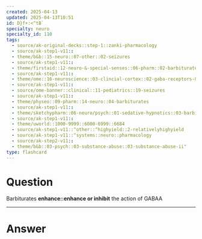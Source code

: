```yaml
---
created: 2025-04-13
updated: 2025-04-13T10:51
id: D}f+:<^tB`
specialty: neuro
specialty_id: 110
tags:
  - source/ak-original-decks::step-1::zanki-pharmacology
  - source/ak-step1-v11::
  - theme/b&b::15-neuro::07-other::02-seizures
  - source/ak-step1-v11::
  - theme/firstaid::12-neuro-&-special-senses::06-pharm::02-barbiturates
  - source/ak-step1-v11::
  - theme/ome::16-neuroscience::03-clincial-cortex::02-gaba-receptors-&-alcohol
  - source/ak-step1-v11::
  - source/ome-banner::clinical::11-pediatrics::19-seizures
  - source/ak-step1-v11::
  - theme/physeo::09-pharm::14-neuro::04-barbiturates
  - source/ak-step1-v11::
  - theme/sketchypharm::06-neuro/psych::01-sedative-hypnotics::03-barbiturates
  - source/ak-step1-v11::
  - theme/uworld::1000-9999::6000-6999::6684
  - source/ak-step1-v11::^other::^highyield::2-relativelyhighyield
  - source/ak-step1-v11::^systems::neuro::pharmacology
  - source/ak-step2-v11::
  - theme/b&b::03-psych::03-substance-abuse::03-substance-abuse-ii"
type: flashcard
---
```


# Question
Barbiturates **enhance::enhance or inhibit** the action of GABAA

---

# Answer
